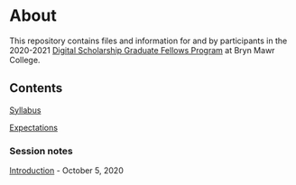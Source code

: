 # About

This repository contains files and information for and by participants in the 2020-2021 [Digital Scholarship Graduate Fellows Program](digitalscholarship.blogs.brynmawr.edu/grads) at Bryn Mawr College.

## Contents

[Syllabus](/syllabus.md)

[Expectations](/expectations.md)

### Session notes

[Introduction](sessions/01-intro.md) - October 5, 2020
